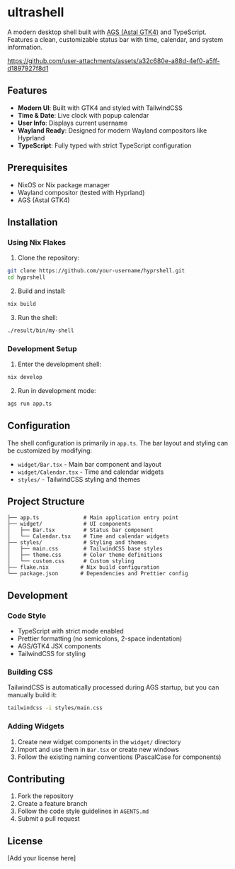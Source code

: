 # ultrashell

A modern desktop shell built with
[AGS (Astal GTK4)](https://aylur.github.io/ags-docs/) and TypeScript. Features a
clean, customizable status bar with time, calendar, and system information.

https://github.com/user-attachments/assets/a32c680e-a88d-4ef0-a5ff-d1897927f8d1

## Features

- **Modern UI**: Built with GTK4 and styled with TailwindCSS
- **Time & Date**: Live clock with popup calendar
- **User Info**: Displays current username
- **Wayland Ready**: Designed for modern Wayland compositors like Hyprland
- **TypeScript**: Fully typed with strict TypeScript configuration

## Prerequisites

- NixOS or Nix package manager
- Wayland compositor (tested with Hyprland)
- AGS (Astal GTK4)

## Installation

### Using Nix Flakes

1. Clone the repository:

```bash
git clone https://github.com/your-username/hyprshell.git
cd hyprshell
```

2. Build and install:

```bash
nix build
```

3. Run the shell:

```bash
./result/bin/my-shell
```

### Development Setup

1. Enter the development shell:

```bash
nix develop
```

2. Run in development mode:

```bash
ags run app.ts
```

## Configuration

The shell configuration is primarily in `app.ts`. The bar layout and styling can
be customized by modifying:

- `widget/Bar.tsx` - Main bar component and layout
- `widget/Calendar.tsx` - Time and calendar widgets
- `styles/` - TailwindCSS styling and themes

## Project Structure

```
├── app.ts              # Main application entry point
├── widget/             # UI components
│   ├── Bar.tsx         # Status bar component
│   └── Calendar.tsx    # Time and calendar widgets
├── styles/             # Styling and themes
│   ├── main.css        # TailwindCSS base styles
│   ├── theme.css       # Color theme definitions
│   └── custom.css      # Custom styling
├── flake.nix          # Nix build configuration
└── package.json       # Dependencies and Prettier config
```

## Development

### Code Style

- TypeScript with strict mode enabled
- Prettier formatting (no semicolons, 2-space indentation)
- AGS/GTK4 JSX components
- TailwindCSS for styling

### Building CSS

TailwindCSS is automatically processed during AGS startup, but you can manually
build it:

```bash
tailwindcss -i styles/main.css
```

### Adding Widgets

1. Create new widget components in the `widget/` directory
2. Import and use them in `Bar.tsx` or create new windows
3. Follow the existing naming conventions (PascalCase for components)

## Contributing

1. Fork the repository
2. Create a feature branch
3. Follow the code style guidelines in `AGENTS.md`
4. Submit a pull request

## License

[Add your license here]
